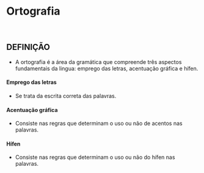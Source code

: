 # Ortografia

<br>

## DEFINIÇÃO
* A ortografia é a área da gramática que compreende três aspectos fundamentais da lingua: emprego das letras, acentuação gráfica e hífen.

#### Emprego das letras
* Se trata da escrita correta das palavras.

#### Acentuação gráfica
* Consiste nas regras que determinam o uso ou não de acentos nas palavras.

#### Hífen
* Consiste nas regras que determinam o uso ou não do hífen nas palavras.